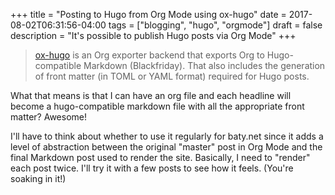 +++
title = "Posting to Hugo from Org Mode using ox-hugo"
date = 2017-08-02T06:31:56-04:00
tags = ["blogging", "hugo", "orgmode"]
draft = false
description = "It's possible to publish Hugo posts via Org Mode"
+++

> [ox-hugo](https://github.com/kaushalmodi/ox-hugo) is an Org exporter backend that exports Org to Hugo-compatible Markdown (Blackfriday). That also includes the generation of front matter (in TOML or YAML format) required for Hugo posts.

What that means is that I can have an org file and each headline will become a
hugo-compatible markdown file with all the appropriate front matter? Awesome!

I'll have to think about whether to use it regularly for baty.net since it adds
a level of abstraction between the original "master" post in Org Mode
and the final Markdown post used to render the site. Basically, I need
to "render" each post twice. I'll try it with a few posts to see how
it feels. (You're soaking in it!)
